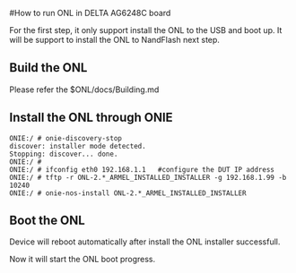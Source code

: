 #How to run ONL in DELTA AG6248C board

For the first step, it only support install the ONL to the USB and boot up.
It will be support to install the ONL to NandFlash next step.

Build the ONL
--------------------------------------------------------------------------
Please refer the $ONL/docs/Building.md

Install the ONL through ONIE
--------------------------------------------------------------------------
```
ONIE:/ # onie-discovery-stop 
discover: installer mode detected.
Stopping: discover... done.
ONIE:/ # 
ONIE:/ # ifconfig eth0 192.168.1.1   #configure the DUT IP address
ONIE:/ # tftp -r ONL-2.*_ARMEL_INSTALLED_INSTALLER -g 192.168.1.99 -b 10240
ONIE:/ # onie-nos-install ONL-2.*_ARMEL_INSTALLED_INSTALLER
```
Boot the ONL
--------------------------------------------------------------------------
Device will reboot automatically after install the ONL installer successfull.

Now it will start the ONL boot progress.
